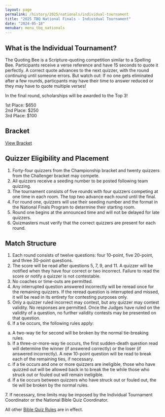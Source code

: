 ```yaml
---
layout: page
permalink: /history/2025/nationals/individual-tournament
title: "2025 TBQ National Finals - Individual Tournament"
date: "2024-05-18"
menubar: menu_tbq_nationals
---
```


## What is the Individual Tournament?

The Quoting Bee is a Scripture-quoting competition similar to a Spelling Bee. Participants receive a verse reference and have 15 seconds to quote it perfectly. A correct quote advances to the next quizzer, with the round continuing until someone errors. But watch out: If no one gets eliminated after a few rounds, particpants may have their time to answer reduced or they may have to quote multiple verses!

In the final round, scholarships will be awarded to the Top 3!

1st Place: $650  
2nd Place: $250  
3rd Place: $100

## Bracket

<a href="{% link _pages/history/2025/nationals/indiv-tournament-bracket.pdf %}" class="button is-primary">View Bracket</a>

## Quizzer Eligibility and Placement

1. Forty-four quizzers from the Championship bracket and twenty quizzers from the Challenger bracket may compete.
2. All quizzers receive a seeding number to be posted following team quizzing.
3. The tournament consists of five rounds with four quizzers competing at one time in each room. The top two advance each round until the final.
4. For round one, quizzers will use their seeding number and the format in the National Finals Program to determine their starting room.
5. Round one begins at the announced time and will not be delayed for late quizzers.
6. Quizmasters must verify that the correct quizzers are present for each round.

## Match Structure

1. Each round consists of twelve questions: four 10-point, five 20-point, and three 30-point questions.
2. The score will be read after questions 5, 7, 9, and 11. A quizzer will be notified when they have four correct or two incorrect. Failure to read the score or notify a quizzer is not contestable.
3. No coaches or time-outs are permitted.
4. Any interrupted question answered incorrectly will be reread once for the remaining quizzers. If the reread question is interrupted and missed, it will be read in its entirety for contesting purposes only.
5. Only a quizzer ruled incorrect may contest, but any quizzer may contest validity. No responses are permitted. Once the Judges have ruled on the validity of a question, no further validity contests may be presented on that question.
6. If a tie occurs, the following rules apply:
 <ol type="a">
   <li>A two-way tie for second will be broken by the normal tie-breaking rules.</li>
   <li>If a three-or-more-way tie occurs, the first sudden-death question read will determine the winner (if answered correctly) or the loser (if answered incorrectly). A new 10-point question will be read to break each of the remaining ties, if necessary.</li>
   <li>If a tie occurs and one or more quizzers are ineligible, those who have quizzed out will be allowed back in to break the tie while those who struck out or fouled out will remain ineligible.</li>
   <li>If a tie occurs between quizzers who have struck out or fouled out, the tie will be broken by the normal rules.</li>
 </ol>
7. If necessary, time limits may be imposed by the Individual Tournament Coordinator or the National Bible Quiz Coordinator.

All other [Bible Quiz Rules](https://biblequiz.com/downloads) are in effect.
